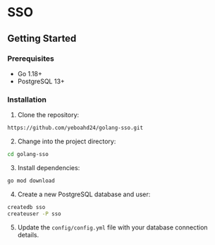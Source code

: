 # SSO

## Getting Started

### Prerequisites

- Go 1.18+
- PostgreSQL 13+

### Installation

1. Clone the repository:

```bash
https://github.com/yeboahd24/golang-sso.git
```

2. Change into the project directory:

```bash
cd golang-sso
```

3. Install dependencies:

```bash
go mod download
```

4. Create a new PostgreSQL database and user:

```bash
createdb sso
createuser -P sso
```

5. Update the `config/config.yml` file with your database connection details.
